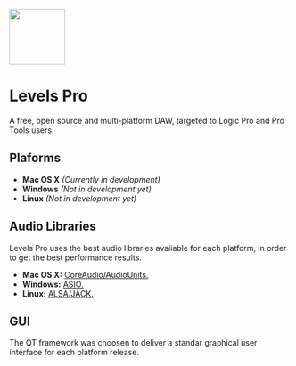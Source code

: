 <img src="https://i.imgur.com/Gtymxm0.png" width="100"></img><br>
# Levels Pro
A free, open source and multi-platform DAW, targeted to Logic Pro and Pro Tools users.<br>

## Plaforms
* **Mac OS X** *(Currently in development)*
* **Windows** *(Not in development yet)*
* **Linux** *(Not in development yet)*

## Audio Libraries
Levels Pro uses the best audio libraries avaliable for each platform, in order to get the best performance results.

* **Mac OS X:** [CoreAudio/AudioUnits.](https://developer.apple.com/documentation/coreaudio?language=objc)
* **Windows:** [ASIO.](http://www.asio4all.org)
* **Linux:** [ALSA/JACK.](https://alsa-project.org)

## GUI
The QT framework was choosen to deliver a standar graphical user interface for each platform release.


